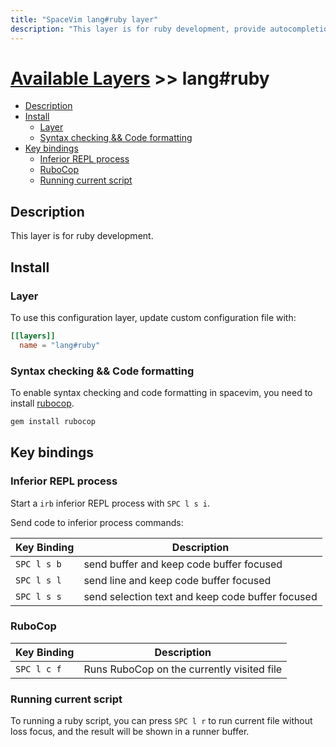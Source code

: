 ```yaml
---
title: "SpaceVim lang#ruby layer"
description: "This layer is for ruby development, provide autocompletion, syntax checking, code format for ruby file."
---
```


# [Available Layers](../../) >> lang#ruby

<!-- vim-markdown-toc GFM -->

- [Description](#description)
- [Install](#install)
  - [Layer](#layer)
  - [Syntax checking && Code formatting](#syntax-checking--code-formatting)
- [Key bindings](#key-bindings)
  - [Inferior REPL process](#inferior-repl-process)
  - [RuboCop](#rubocop)
  - [Running current script](#running-current-script)

<!-- vim-markdown-toc -->

## Description

This layer is for ruby development.

## Install

### Layer

To use this configuration layer, update custom configuration file with:

```toml
[[layers]]
  name = "lang#ruby"
```

### Syntax checking && Code formatting

To enable syntax checking and code formatting in spacevim, you need to install [rubocop](https://github.com/bbatsov/rubocop).

```sh
gem install rubocop
```


## Key bindings

### Inferior REPL process

Start a `irb` inferior REPL process with `SPC l s i`. 

Send code to inferior process commands:

| Key Binding | Description                                      |
| ----------- | ------------------------------------------------ |
| `SPC l s b` | send buffer and keep code buffer focused         |
| `SPC l s l` | send line and keep code buffer focused           |
| `SPC l s s` | send selection text and keep code buffer focused |

### RuboCop

| Key Binding | Description                                |
| ----------- | ------------------------------------------ |
| `SPC l c f` | Runs RuboCop on the currently visited file |

### Running current script

To running a ruby script, you can press `SPC l r` to run current file without loss focus, and the result will be shown in a runner buffer.
